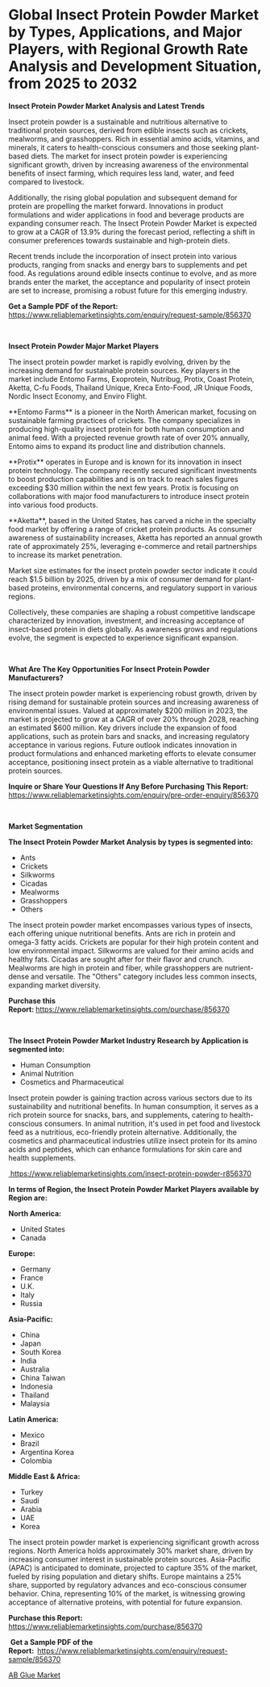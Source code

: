 <p><h1>Global Insect Protein Powder Market by Types, Applications, and Major Players, with Regional Growth Rate Analysis and Development Situation, from 2025 to 2032</h1></p><p><strong>Insect Protein Powder Market Analysis and Latest Trends</strong></p>
<p><p>Insect protein powder is a sustainable and nutritious alternative to traditional protein sources, derived from edible insects such as crickets, mealworms, and grasshoppers. Rich in essential amino acids, vitamins, and minerals, it caters to health-conscious consumers and those seeking plant-based diets. The market for insect protein powder is experiencing significant growth, driven by increasing awareness of the environmental benefits of insect farming, which requires less land, water, and feed compared to livestock.</p><p>Additionally, the rising global population and subsequent demand for protein are propelling the market forward. Innovations in product formulations and wider applications in food and beverage products are expanding consumer reach. The Insect Protein Powder Market is expected to grow at a CAGR of 13.9% during the forecast period, reflecting a shift in consumer preferences towards sustainable and high-protein diets.</p><p>Recent trends include the incorporation of insect protein into various products, ranging from snacks and energy bars to supplements and pet food. As regulations around edible insects continue to evolve, and as more brands enter the market, the acceptance and popularity of insect protein are set to increase, promising a robust future for this emerging industry.</p></p>
<p><strong>Get a Sample PDF of the Report:&nbsp;</strong> <a href="https://www.reliablemarketinsights.com/enquiry/request-sample/856370?utm_campaign=3551&utm_medium=2&utm_source=Github&utm_content=ia&utm_term=31032025&utm_id=insect-protein-powder">https://www.reliablemarketinsights.com/enquiry/request-sample/856370</a></p>
<p>&nbsp;</p>
<p><strong>Insect Protein Powder Major Market Players</strong></p>
<p><p>The insect protein powder market is rapidly evolving, driven by the increasing demand for sustainable protein sources. Key players in the market include Entomo Farms, Exoprotein, Nutribug, Protix, Coast Protein, Aketta, C-fu Foods, Thailand Unique, Kreca Ento-Food, JR Unique Foods, Nordic Insect Economy, and Enviro Flight.</p><p>**Entomo Farms** is a pioneer in the North American market, focusing on sustainable farming practices of crickets. The company specializes in producing high-quality insect protein for both human consumption and animal feed. With a projected revenue growth rate of over 20% annually, Entomo aims to expand its product line and distribution channels.</p><p>**Protix** operates in Europe and is known for its innovation in insect protein technology. The company recently secured significant investments to boost production capabilities and is on track to reach sales figures exceeding $30 million within the next few years. Protix is focusing on collaborations with major food manufacturers to introduce insect protein into various food products.</p><p>**Aketta**, based in the United States, has carved a niche in the specialty food market by offering a range of cricket protein products. As consumer awareness of sustainability increases, Aketta has reported an annual growth rate of approximately 25%, leveraging e-commerce and retail partnerships to increase its market penetration.</p><p>Market size estimates for the insect protein powder sector indicate it could reach $1.5 billion by 2025, driven by a mix of consumer demand for plant-based proteins, environmental concerns, and regulatory support in various regions.</p><p>Collectively, these companies are shaping a robust competitive landscape characterized by innovation, investment, and increasing acceptance of insect-based protein in diets globally. As awareness grows and regulations evolve, the segment is expected to experience significant expansion.</p></p>
<p>&nbsp;</p>
<p><strong>What Are The Key Opportunities For Insect Protein Powder Manufacturers?</strong></p>
<p><p>The insect protein powder market is experiencing robust growth, driven by rising demand for sustainable protein sources and increasing awareness of environmental issues. Valued at approximately $200 million in 2023, the market is projected to grow at a CAGR of over 20% through 2028, reaching an estimated $600 million. Key drivers include the expansion of food applications, such as protein bars and snacks, and increasing regulatory acceptance in various regions. Future outlook indicates innovation in product formulations and enhanced marketing efforts to elevate consumer acceptance, positioning insect protein as a viable alternative to traditional protein sources.</p></p>
<p><strong>Inquire or Share Your Questions If Any Before Purchasing This Report:</strong> <a href="https://www.reliablemarketinsights.com/enquiry/pre-order-enquiry/856370?utm_campaign=3551&utm_medium=2&utm_source=Github&utm_content=ia&utm_term=31032025&utm_id=insect-protein-powder">https://www.reliablemarketinsights.com/enquiry/pre-order-enquiry/856370</a></p>
<p>&nbsp;</p>
<p><strong>Market Segmentation</strong></p>
<p><strong>The Insect Protein Powder Market Analysis by types is segmented into:</strong></p>
<p><ul><li>Ants</li><li>Crickets</li><li>Silkworms</li><li>Cicadas</li><li>Mealworms</li><li>Grasshoppers</li><li>Others</li></ul></p>
<p><p>The insect protein powder market encompasses various types of insects, each offering unique nutritional benefits. Ants are rich in protein and omega-3 fatty acids. Crickets are popular for their high protein content and low environmental impact. Silkworms are valued for their amino acids and healthy fats. Cicadas are sought after for their flavor and crunch. Mealworms are high in protein and fiber, while grasshoppers are nutrient-dense and versatile. The "Others" category includes less common insects, expanding market diversity.</p></p>
<p><strong>Purchase this Report:&nbsp;</strong><a href="https://www.reliablemarketinsights.com/purchase/856370?utm_campaign=3551&utm_medium=2&utm_source=Github&utm_content=ia&utm_term=31032025&utm_id=insect-protein-powder">https://www.reliablemarketinsights.com/purchase/856370</a></p>
<p>&nbsp;</p>
<p><strong>The Insect Protein Powder Market Industry Research by Application is segmented into:</strong></p>
<p><ul><li>Human Consumption</li><li>Animal Nutrition</li><li>Cosmetics and Pharmaceutical</li></ul></p>
<p><p>Insect protein powder is gaining traction across various sectors due to its sustainability and nutritional benefits. In human consumption, it serves as a rich protein source for snacks, bars, and supplements, catering to health-conscious consumers. In animal nutrition, it's used in pet food and livestock feed as a nutritious, eco-friendly protein alternative. Additionally, the cosmetics and pharmaceutical industries utilize insect protein for its amino acids and peptides, which can enhance formulations for skin care and health supplements.</p></p>
<p><a href="https://www.reliablemarketinsights.com/insect-protein-powder-r856370?utm_campaign=3551&utm_medium=2&utm_source=Github&utm_content=ia&utm_term=31032025&utm_id=insect-protein-powder">&nbsp;https://www.reliablemarketinsights.com/insect-protein-powder-r856370</a></p>
<p><strong>In terms of Region, the Insect Protein Powder Market Players available by Region are:</strong></p>
<p>
    <p> <strong> North America: </strong>
        <ul>
            <li>United States</li>
            <li>Canada</li>
        </ul>
        </p> 
    <p> <strong> Europe: </strong>
        <ul>
            <li>Germany</li>
            <li>France</li>
            <li>U.K.</li>
            <li>Italy</li>
            <li>Russia</li>
        </ul>
        </p> 
    <p> <strong> Asia-Pacific: </strong>
        <ul>
            <li>China</li>
            <li>Japan</li>
            <li>South Korea</li>
            <li>India</li>
            <li>Australia</li>
            <li>China Taiwan</li>
            <li>Indonesia</li>
            <li>Thailand</li>
            <li>Malaysia</li>
        </ul>
        </p> 
    <p> <strong> Latin America: </strong>
        <ul>
            <li>Mexico</li>
            <li>Brazil</li>
            <li>Argentina Korea</li>
            <li>Colombia</li>
        </ul>
        </p> 
    <p> <strong> Middle East & Africa: </strong>
        <ul>
            <li>Turkey</li>
            <li>Saudi</li>
            <li>Arabia</li>
            <li>UAE</li>
            <li>Korea</li>
        </ul>
    </p>
    </p>
<p><p>The insect protein powder market is experiencing significant growth across regions. North America holds approximately 30% market share, driven by increasing consumer interest in sustainable protein sources. Asia-Pacific (APAC) is anticipated to dominate, projected to capture 35% of the market, fueled by rising population and dietary shifts. Europe maintains a 25% share, supported by regulatory advances and eco-conscious consumer behavior. China, representing 10% of the market, is witnessing growing acceptance of alternative proteins, with potential for future expansion.</p></p>
<p><strong>Purchase this Report: </strong><a href="https://www.reliablemarketinsights.com/purchase/856370?utm_campaign=3551&utm_medium=2&utm_source=Github&utm_content=ia&utm_term=31032025&utm_id=insect-protein-powder">https://www.reliablemarketinsights.com/purchase/856370</a></p>
<p>&nbsp;<strong>Get a Sample PDF of the Report:&nbsp;&nbsp;</strong><a href="https://www.reliablemarketinsights.com/enquiry/request-sample/856370?utm_campaign=3551&utm_medium=2&utm_source=Github&utm_content=ia&utm_term=31032025&utm_id=insect-protein-powder">https://www.reliablemarketinsights.com/enquiry/request-sample/856370</a></p>
<p><strong></strong></p>
<p><p><a href="https://github.com/rreynagjysma65/Market-Research-Report-List-1/blob/main/ab-glue-market.md?utm_campaign=3551&utm_medium=2&utm_source=Github&utm_content=ia&utm_term=31032025&utm_id=insect-protein-powder">AB Glue Market</a></p></p>